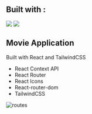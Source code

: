 
## Built with :
<img src="https://img.shields.io/badge/react%20-%23333.svg?&style=for-the-badge&logo=react&logoColor=%2361DAFB"/>   <img src="https://img.shields.io/badge/tailwindcss%20-%2306B6D4.svg?&style=for-the-badge&logo=tailwindcss&logoColor=white"/>

## Movie Application
Built with React and TailwindCSS

<ul>
  <li>React Context API
  <li>React Router
  <li>React Icons
  <li>React-router-dom
  <li>TailwindCSS
</ul>

![routes](https://user-images.githubusercontent.com/82509653/218813542-8f79bd53-0654-4dcd-8ff3-b8da6006512c.png)
